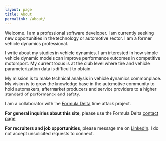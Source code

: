 ```yaml
---
layout: page
title: About
permalink: /about/
---
```


Welcome. I am a professional software developer. I am currently seeking new
opportunities in the technology or automotive sector. I am a former vehicle
dynamics professional.

I write about my studies in vehicle dynamics. I am interested in how simple
vehicle dynamic models can improve performance outcomes in competitive
motorsport. My current focus is at the club level where tire and vehicle
parameterization data is difficult to obtain.

My mission is to make technical analysis in vehicle dynamics commonplace. My
vision is to grow the knowledge base in the automotive community to hold
automakers, aftermarket producers and service providers to a higher standard of
performance and safety.

I am a collaborator with the [Formula Delta](https://formuladelta.ca) time
attack project.

**For general inquiries about this site**, please use the Formula Delta
[contact page](https://formuladelta.ca/contact-us/)

**For recruiters and job opportunities**, please message me on
[LinkedIn](https://www.linkedin.com/in/ktse/). I do not accept unsolicited
requests to connect.
